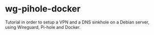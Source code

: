 # wg-pihole-docker
 Tutorial in order to setup a VPN and a DNS sinkhole on a Debian server, using Wireguard, Pi-hole and Docker.
